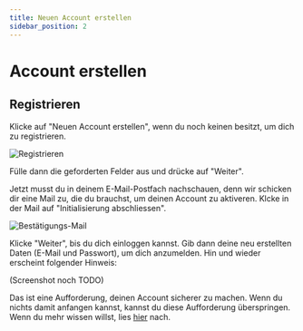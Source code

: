 ```yaml
---
title: Neuen Account erstellen
sidebar_position: 2
---
```


# Account erstellen

## Registrieren

Klicke auf "Neuen Account erstellen", wenn du noch keinen besitzt, um dich zu registrieren.

![Registrieren](//img/account/create-account.jpg)

Fülle dann die geforderten Felder aus und drücke auf "Weiter".

Jetzt musst du in deinem E-Mail-Postfach nachschauen, denn wir schicken dir eine Mail zu, die du brauchst, um deinen Account zu aktiveren. Klcke in der Mail auf "Initialisierung abschliessen".

![Bestätigungs-Mail](//img/account/confirmation-mail.jpg)

Klicke "Weiter", bis du dich einloggen kannst. Gib dann deine neu erstellten Daten (E-Mail und Passwort), um dich anzumelden.
Hin und wieder erscheint folgender Hinweis:

(Screenshot noch TODO)

Das ist eine Aufforderung, deinen Account sicherer zu machen. Wenn du nichts damit anfangen kannst, kannst du diese Aufforderung überspringen. Wenn du mehr wissen willst, lies [hier](./setup-mfa) nach.
